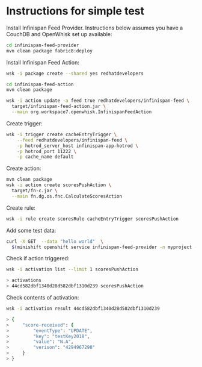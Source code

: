 # Instructions for simple test

Install Infinispan Feed Provider.
Instructions below assumes you have a CouchDB and OpenWhisk set up available:

```bash
cd infinispan-feed-provider
mvn clean package fabric8:deploy
```

Install Infinispan Feed Action:

```bash
wsk -i package create --shared yes redhatdevelopers

cd infinispan-feed-action
mvn clean package

wsk -i action update -a feed true redhatdevelopers/infinispan-feed \
  target/infinispan-feed-action.jar \
  --main org.workspace7.openwhisk.InfinispanFeedAction
```

Create trigger:

```bash
wsk -i trigger create cacheEntryTrigger \
    --feed redhatdevelopers/infinispan-feed \
    -p hotrod_server_host infinispan-app-hotrod \
    -p hotrod_port 11222 \
    -p cache_name default
```

Create action:

```bash
mvn clean package
wsk -i action create scoresPushAction \
  target/fn-c.jar \
  --main fn.dg.os.fnc.CalculateScoresAction
```

Create rule:

```bash
wsk -i rule create scoresRule cacheEntryTrigger scoresPushAction
```

Add some test data:

```bash
curl -X GET  --data "hello world"  \
  $(minishift openshift service infinispan-feed-provider -n myproject --url)/data/add/testKey2018
```

Check if action triggered:

```bash
wsk -i activation list --limit 1 scoresPushAction

> activations
> 44cd582dbf1340d28d582dbf1310d239 scoresPushAction
```

Check contents of activation:

```bash
wsk -i activation result 44cd582dbf1340d28d582dbf1310d239

> {
>     "score-received": {
>         "eventType": "UPDATE",
>         "key": "testKey2018",
>         "value": "N.A",
>         "verison": "4294967298"
>     }
> }
```